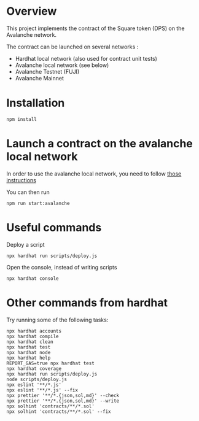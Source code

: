 # Overview
This project implements the contract of the Square token (DPS) on the Avalanche network.

The contract can be launched on several networks :
- Hardhat local network (also used for contract unit tests)
- Avalanche local network (see below)
- Avalanche Testnet (FUJI)
- Avalanche Mainnet
# Installation
```node
npm install
```

# Launch a contract on the avalanche local network
In order to use the avalanche local network, you need to follow [those instructions](https://docs.avax.network/build/tutorials/platform/create-a-local-test-network/)

You can then run
```node
npm run start:avalanche
```

# Useful commands
Deploy a script
```node
npx hardhat run scripts/deploy.js
```
Open the console, instead of writing scripts
```node
npx hardhat console
```

# Other commands from hardhat
Try running some of the following tasks:

```shell
npx hardhat accounts
npx hardhat compile
npx hardhat clean
npx hardhat test
npx hardhat node
npx hardhat help
REPORT_GAS=true npx hardhat test
npx hardhat coverage
npx hardhat run scripts/deploy.js
node scripts/deploy.js
npx eslint '**/*.js'
npx eslint '**/*.js' --fix
npx prettier '**/*.{json,sol,md}' --check
npx prettier '**/*.{json,sol,md}' --write
npx solhint 'contracts/**/*.sol'
npx solhint 'contracts/**/*.sol' --fix
```
